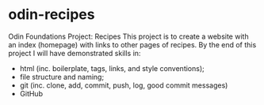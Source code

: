 # odin-recipes
Odin Foundations Project: Recipes
This project is to create a website with an index (homepage) with links to other pages of recipes.
By the end of this project I will have demonstrated skills in:
 - html (inc. boilerplate, tags, links, and style conventions);
 - file structure and naming;
 - git (inc. clone, add, commit, push, log, good commit messages)
 - GitHub